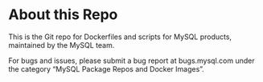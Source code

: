 # About this Repo

This is the Git repo for Dockerfiles and scripts for MySQL products, maintained by the MySQL team.

For bugs and issues, please submit a bug report at bugs.mysql.com under the category “MySQL Package Repos and Docker Images”.
